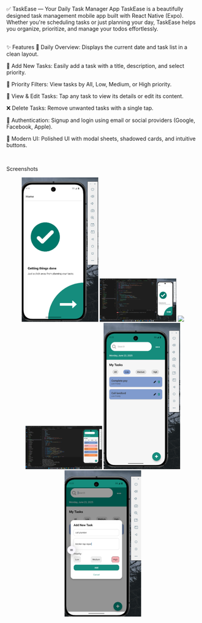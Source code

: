✅ TaskEase — Your Daily Task Manager App
TaskEase is a beautifully designed task management mobile app built with React Native (Expo). Whether you're scheduling tasks or just planning your day, TaskEase helps you organize, prioritize, and manage your todos effortlessly.

<br>
✨ Features
📆 Daily Overview: Displays the current date and task list in a clean layout.

📝 Add New Tasks: Easily add a task with a title, description, and select priority.

🚦 Priority Filters: View tasks by All, Low, Medium, or High priority.

🧾 View & Edit Tasks: Tap any task to view its details or edit its content.

❌ Delete Tasks: Remove unwanted tasks with a single tap.

🔐 Authentication: Signup and login using email or social providers (Google, Facebook, Apple).

🎨 Modern UI: Polished UI with modal sheets, shadowed cards, and intuitive buttons.

<br>

Screenshots
<p align="center">
  <img src="./assets/screenshots/home.png" width="200"/>
  <img src="./assets/screenshots/home-code.png" width="200"/>
  <img src="./assets/screenshots/signup.png" width="200"/>
    <img src="./assets/screenshots/homepage.png" width="200"/>
  <img src="./assets/screenshots/priority.png" width="200"/>
  <img src="./assets/screenshots/task.png" width="200"/>
</p>
